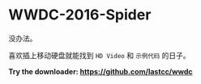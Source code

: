 # WWDC-2016-Spider

没办法。

喜欢插上移动硬盘就能找到 `HD Video` 和 `示例代码` 的日子。

**Try the downloader: https://github.com/lastcc/wwdc**

